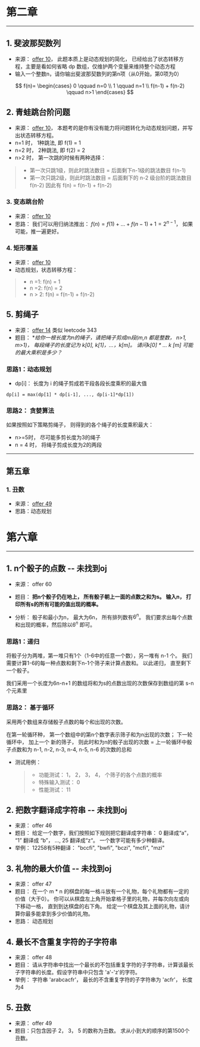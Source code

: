 
# 第二章
---
## 1. 斐波那契数列

- 来源： [offer 10](<https://www.nowcoder.com/practice/c6c7742f5ba7442aada113136ddea0c3?tpId=13&tqId=11160&tPage=1&rp=1&ru=/ta/coding-interviews&qru=/ta/coding-interviews/question-ranking>)， 此题本质上是动态规划的简化， 已经给出了状态转移方程，主要是看如何省略 dp 数组，仅维护两个变量来维持整个动态方程
- 输入一个整数n，请你输出斐波那契数列的第n项（从0开始，第0项为0）

$$
f(n)= \begin{cases} 0 \qquad n=0 \\ 1  \qquad n=1 \\ f(n-1) + f(n-2) \qquad n>1 \end{cases}
$$

## 2. 青蛙跳台阶问题

- 来源： [offer 10](<https://www.nowcoder.com/practice/8c82a5b80378478f9484d87d1c5f12a4?tpId=13&tqId=11161&tPage=1&rp=1&ru=%2Fta%2Fcoding-interviews&qru=%2Fta%2Fcoding-interviews%2Fquestion-ranking>)， 本题考的是你有没有能力将问题转化为动态规划问题，并写出状态转移方程。
- n=1 时， 1种跳法, 即 f(1) = 1
- n=2 时， 2种跳法, 即 f(2) = 2
- n>2 时， 第一次跳的时候有两种选择：
> - 第一次只跳1级，则此时跳法数目 = 后面剩下n-1级的跳法数目 f(n-1)
> - 第一次只跳2级，则此时跳法数目 = 后面剩下的 n-2 级台阶的跳法数目 f(n-2)
> 因此有 f(n) = f(n-1) + f(n-2)

### 3. 变态跳台阶

- 来源： [offer 10](<https://www.nowcoder.com/practice/22243d016f6b47f2a6928b4313c85387?tpId=13&tqId=11162&tPage=1&rp=1&ru=%2Fta%2Fcoding-interviews&qru=%2Fta%2Fcoding-interviews%2Fquestion-ranking>)
- 思路： 我们可以用归纳法推出： $f(n) = f(1) + ... + f(n-1) + 1 =  2^{n-1}$， 如果可能，推一遍更好。

### 4. 矩形覆盖

- 来源： [offer 10](<https://www.nowcoder.com/practice/72a5a919508a4251859fb2cfb987a0e6?tpId=13&tqId=11163&tPage=1&rp=1&ru=%2Fta%2Fcoding-interviews&qru=%2Fta%2Fcoding-interviews%2Fquestion-ranking>)
- 动态规划，状态转移方程：
> - n =1: f(n) = 1
> - n =2: f(n) = 2
> - n > 2: f(n) = f(n-1) + f(n-2)


## 5. 剪绳子

- 来源： [offer 14](<https://leetcode-cn.com/problems/integer-break/>) 类似 leetcode 343
- 题目： **给你一根长度为n的绳子，请把绳子剪成m段(m,n 都是整数， n>1, m>1)， 每段绳子的长度记为 k[0], k[1]，...，k[m]。 请问k[0] * ... *k [m] 可能的最大乘积是多少？**

### 思路1：动态规划

- dp[i]： 长度为 i 的绳子剪成若干段各段长度乘积的最大值

```
dp[i] = max(dp[1] * dp[i-1], ..., dp[i-1]*dp[1])
```

### 思路2： 贪婪算法

如果按照如下策略剪绳子， 则得到的各个绳子的长度乘积最大：
- n>=5时， 尽可能多剪长度为3的绳子
- n = 4 时， 将绳子剪成长度为2的两段

---

## 第五章

### 1. 丑数

- 来源： [offer 49](<https://www.nowcoder.com/practice/6aa9e04fc3794f68acf8778237ba065b?tpId=13&tqId=11186&tPage=2&rp=1&ru=%2Fta%2Fcoding-interviews&qru=%2Fta%2Fcoding-interviews%2Fquestion-ranking>)
- 思路：动态规划


# 第六章
---

## 1. n个骰子的点数 -- 未找到oj

- 来源： offer 60
- 题目： **把n个骰子仍在地上， 所有骰子朝上一面的点数之和为s。 输入n， 打印所有s的所有可能的值出现的概率。**

- 分析： 骰子和最小为n， 最大为6n， 所有排列数有$6^n$。 我们要求出每个点数和出现的概率，然后除以$6^n$ 即可。

### 思路1：递归

将骰子分为两堆，第一堆只有1个（1-6中的任意一个数），另一堆有 n-1 个。 我们需要计算1-6的每一种点数和剩下n-1个筛子来计算点数和。 以此递归， 直至剩下一个骰子。

我们采用一个长度为6n-n+1 的数组将和为s的点数出现的次数保存到数组的第 s-n个元素里

### 思路2： 基于循环

采用两个数组来存储骰子点数的每个和出现的次数。 

在第一轮循环种， 第一个数组中的第n个数字表示筛子和为n出现的次数； 下一轮循环中， 加上一个 新的筛子， 则此时和为n的骰子出现的次数 = 上一轮循环中骰子点数和为 n-1, n-2, n-3, n-4, n-5, n-6 的次数的总和

- 测试用例：
  > - 功能测试： 1， 2， 3， 4， 个筛子的各个点数的概率
  > - 特殊输入测试： 0
  > - 性能测试： 11


## 2. 把数字翻译成字符串 -- 未找到oj
- 来源： offer 46
- 题目： 给定一个数字，我们按照如下规则把它翻译成字符串： 0 翻译成“a”， “1” 翻译成 “b”， ..., 25 翻译成“z“。 一个数字可能有多少种翻译。
- 举例： 12258有5种翻译： "bccfi", "bwfi", "bczi", "mcfi", "mzi"


## 3. 礼物的最大价值 -- 未找到oj

- 来源： offer 47
- 题目： 在一个 m * n 的棋盘的每一格斗放有一个礼物，每个礼物都有一定的价值（大于0）。 你可以从棋盘左上角开始拿格子里的礼物，并每次向左或向下移动一格， 直到到达棋盘的右下角。 给定一个棋盘及其上面的礼物，请计算你最多能拿到多少价值的礼物。
- 思路： 动态规划

## 4. 最长不含重复字符的子字符串

- 来源： offer 48
- 题目： 请从字符串中找出一个最长的不包括重复字符的子字符串，计算该最长子字符串的长度。假设字符串中只包含 'a'-'z'的字符。 
- 举例： 字符串 'arabcacfr'， 最长的不含重复字符的子字符串为 'acfr'， 长度为4

## 5. 丑数
- 来源： offer 49
- 题目：只包含因子 2， 3， 5 的数称为丑数。 求从小到大的顺序的第1500个丑数。
